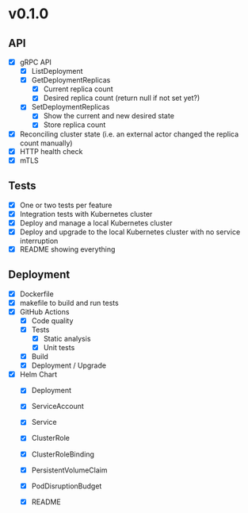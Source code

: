 # v0.1.0

## API
- [x] gRPC API
  - [x] ListDeployment
  - [x] GetDeploymentReplicas
    - [x] Current replica count
    - [x] Desired replica count (return null if not set yet?)
  - [x] SetDeploymentReplicas
    - [x] Show the current and new desired state
    - [x] Store replica count
- [x] Reconciling cluster state (i.e. an external actor changed the replica count manually)
- [x] HTTP health check
- [x] mTLS

## Tests
- [x] One or two tests per feature
- [x] Integration tests with Kubernetes cluster
- [x] Deploy and manage a local Kubernetes cluster
- [x] Deploy and upgrade to the local Kubernetes cluster with no service interruption
- [x] README showing everything

## Deployment
- [x] Dockerfile
- [x] makefile to build and run tests
- [x] GitHub Actions
  - [x] Code quality
  - [x] Tests
    - [x] Static analysis
    - [x] Unit tests
  - [x] Build
  - [x] Deployment / Upgrade
- [x] Helm Chart
  - [x] Deployment
  - [x] ServiceAccount
  - [x] Service
  - [x] ClusterRole
  - [x] ClusterRoleBinding
  - [x] PersistentVolumeClaim
  - [x] PodDisruptionBudget
  - [x] README


